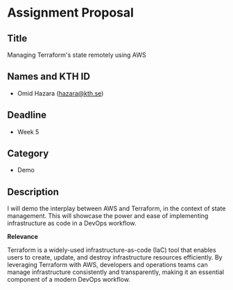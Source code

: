 # Assignment Proposal

## Title

Managing Terraform's state remotely using AWS

## Names and KTH ID

 - Omid Hazara (hazara@kth.se)

## Deadline

 - Week 5

## Category

 - Demo

## Description

I will demo the interplay between AWS and Terraform, in the context of state management. This will showcase the power and ease of implementing infrastructure as code in a DevOps workflow. 

**Relevance**

Terraform is a widely-used infrastructure-as-code (IaC) tool that enables users to create, update, and destroy infrastructure resources efficiently. By leveraging Terraform with AWS, developers and operations teams can manage infrastructure consistently and transparently, making it an essential component of a modern DevOps workflow.
